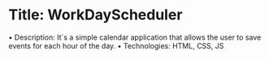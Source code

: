 #  Title: WorkDayScheduler
• Description: It`s a simple calendar application that allows the user to save events for each hour of the day.
• Technologies: HTML, CSS, JS
